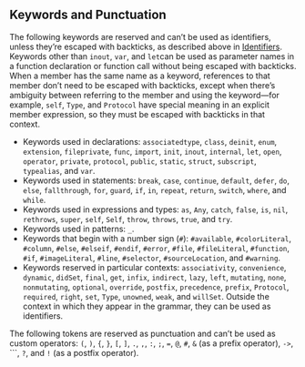 ## Keywords and Punctuation

The following keywords are reserved and can’t be used as identifiers, unless they’re escaped with backticks, as described above in [Identifiers](https://docs.swift.org/swift-book/ReferenceManual/LexicalStructure.html#ID412). Keywords other than `inout`, `var`, and `let`can be used as parameter names in a function declaration or function call without being escaped with backticks. When a member has the same name as a keyword, references to that member don’t need to be escaped with backticks, except when there’s ambiguity between referring to the member and using the keyword—for example, `self`, `Type`, and `Protocol` have special meaning in an explicit member expression, so they must be escaped with backticks in that context.

- Keywords used in declarations: `associatedtype`, `class`, `deinit`, `enum`, `extension`, `fileprivate`, `func`, `import`, `init`, `inout`, `internal`, `let`, `open`, `operator`, `private`, `protocol`, `public`, `static`, `struct`, `subscript`, `typealias`, and `var`.
- Keywords used in statements: `break`, `case`, `continue`, `default`, `defer`, `do`, `else`, `fallthrough`, `for`, `guard`, `if`, `in`, `repeat`, `return`, `switch`, `where`, and `while`.
- Keywords used in expressions and types: `as`, `Any`, `catch`, `false`, `is`, `nil`, `rethrows`, `super`, `self`, `Self`, `throw`, `throws`, `true`, and `try`.
- Keywords used in patterns: `_`.
- Keywords that begin with a number sign (`#`): `#available`, `#colorLiteral`, `#column`, `#else`, `#elseif`, `#endif`, `#error`, `#file`, `#fileLiteral`, `#function`, `#if`, `#imageLiteral`, `#line`, `#selector`, `#sourceLocation`, and `#warning`.
- Keywords reserved in particular contexts: `associativity`, `convenience`, `dynamic`, `didSet`, `final`, `get`, `infix`, `indirect`, `lazy`, `left`, `mutating`, `none`, `nonmutating`, `optional`, `override`, `postfix`, `precedence`, `prefix`, `Protocol`, `required`, `right`, `set`, `Type`, `unowned`, `weak`, and `willSet`. Outside the context in which they appear in the grammar, they can be used as identifiers.

The following tokens are reserved as punctuation and can’t be used as custom operators: `(`, `)`, `{`, `}`, `[`, `]`, `.`, `,`, `:`, `;`, `=`, `@`, `#`, `&` (as a prefix operator), `->`, ```, `?`, and `!` (as a postfix operator).